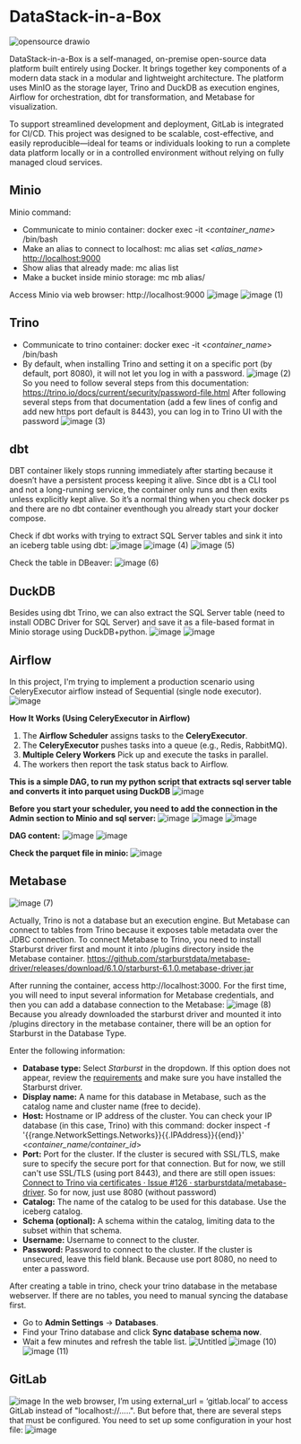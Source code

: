 # DataStack-in-a-Box
![opensource drawio](https://github.com/user-attachments/assets/76cb6699-b437-4e27-804b-7767d4fdb03f)

DataStack-in-a-Box is a self-managed, on-premise open-source data platform built entirely using Docker. It brings together key components of a modern data stack in a modular and lightweight architecture. The platform uses MinIO as the storage layer, Trino and DuckDB as execution engines, Airflow for orchestration, dbt for transformation, and Metabase for visualization. 

To support streamlined development and deployment, GitLab is integrated for CI/CD. This project was designed to be scalable, cost-effective, and easily reproducible—ideal for teams or individuals looking to run a complete data platform locally or in a controlled environment without relying on fully managed cloud services.


## Minio
Minio command:
- Communicate to minio container: docker exec -it <*container_name*> /bin/bash
- Make an alias to connect to localhost: mc alias set <_alias_name_> [http://localhost:9000](http://localhost:9000/) <access-key> <secret-key>
- Show alias that already made: mc alias list
- Make a bucket inside minio storage: mc mb alias/<bucket-name>

Access Minio via web browser: http://localhost:9000
![image](https://github.com/user-attachments/assets/5ba904d7-d24e-487d-836b-b545f4648288)
![image (1)](https://github.com/user-attachments/assets/6a389da8-adac-4f8b-9720-04ea377c2459)

## Trino
- Communicate to trino container: docker exec -it <*container_name*> /bin/bash
- By default, when installing Trino and setting it on a specific port (by default, port 8080), it will not let you log in with a password.
![image (2)](https://github.com/user-attachments/assets/e01f8a24-23c5-4d72-b8c9-db0975243f0d)
So you need to follow several steps from this documentation: https://trino.io/docs/current/security/password-file.html
After following several steps from that documentation (add a few lines of config and add new https port default is 8443), you can log in to Trino UI with the password
![image (3)](https://github.com/user-attachments/assets/17d5a6da-39ee-4807-a6fb-836e76237863)

## dbt
DBT container likely stops running immediately after starting because it doesn’t have a persistent process keeping it alive. Since dbt is a CLI tool and not a long-running service, the container only runs and then exits unless explicitly kept alive. So it’s a normal thing when you check docker ps and there are no dbt container eventhough you already start your docker compose.

Check if dbt works with trying to extract SQL Server tables and sink it into an iceberg table using dbt:
![image](https://github.com/user-attachments/assets/1fe905e6-6d15-4d5a-86ac-82fd4c9d6ac5)
![image (4)](https://github.com/user-attachments/assets/a2c80cef-6f72-4d56-98da-a420f5678454)
![image (5)](https://github.com/user-attachments/assets/54dc10c7-76f4-435c-8010-2ac4e03ca8c8)

Check the table in DBeaver:
![image (6)](https://github.com/user-attachments/assets/dadac6ac-33bb-4ff7-9dae-8868c1947501)

## DuckDB
Besides using dbt Trino, we can also extract the SQL Server table (need to install ODBC Driver for SQL Server) and save it as a file-based format in Minio storage using DuckDB+python.
![image](https://github.com/user-attachments/assets/7fc081e9-437a-413d-ac93-344f3f5a93af)
![image](https://github.com/user-attachments/assets/19c0bffc-67cf-49c5-b35a-b59de91c8b63)

## Airflow
In this project, I'm trying to implement a production scenario using CeleryExecutor airflow instead of Sequential (single node executor). 
![image](https://github.com/user-attachments/assets/005d64d1-cb4d-43ef-999e-ef4549a5e08c)

**How It Works (Using CeleryExecutor in Airflow)**

1. The **Airflow Scheduler** assigns tasks to the **CeleryExecutor**.
2. The **CeleryExecutor** pushes tasks into a queue (e.g., Redis, RabbitMQ).
3. **Multiple Celery Workers** Pick up and execute the tasks in parallel.
4. The workers then report the task status back to Airflow.

**This is a simple DAG, to run my python script that extracts sql server table and converts it into parquet using DuckDB**
![image](https://github.com/user-attachments/assets/70f60dc5-f868-459f-9f04-e6f5b3dd7b98)

**Before you start your scheduler, you need to add the connection in the Admin section to Minio and sql server:**
![image](https://github.com/user-attachments/assets/93efe9f7-7ee7-45a3-8c72-9c5fe9647f6e)
![image](https://github.com/user-attachments/assets/946dad7d-7426-47bc-a25e-43b45933e395)
![image](https://github.com/user-attachments/assets/75d1d236-d986-4324-ba6a-a90391b0743e)

**DAG content:**
![image](https://github.com/user-attachments/assets/74907590-0567-4e76-9676-6293b26f3d60)
![image](https://github.com/user-attachments/assets/4b94f45f-7bdd-4b9d-85ac-9a54f44c2a28)

**Check the parquet file in minio:**
![image](https://github.com/user-attachments/assets/5a95ecdb-75a2-4fa3-91e5-b857e5804a8f)

## Metabase
![image (7)](https://github.com/user-attachments/assets/ccc86b7b-2255-47fe-979c-1076d7230de8)

Actually, Trino is not a database but an execution engine. But Metabase can connect to tables from Trino because it exposes table metadata over the JDBC connection.
To connect Metabase to Trino, you need to install Starburst driver first and mount it into /plugins directory inside the Metabase container. https://github.com/starburstdata/metabase-driver/releases/download/6.1.0/starburst-6.1.0.metabase-driver.jar

After running the container, access http://localhost:3000. For the first time, you will need to input several information for Metabase credentials, and then you can add a database connection to the Metabase:
![image (8)](https://github.com/user-attachments/assets/f7d31456-ca73-4f57-b23a-d11d8769357c)
Because you already downloaded the starburst driver and mounted it into /plugins directory in the metabase container, there will be an option for Starburst in the Database Type.

Enter the following information:
- **Database type:** Select *Starburst* in the dropdown. If this option does not appear, review the [requirements](https://docs.starburst.io/clients/metabase.html#requirements) and make sure you have installed the Starburst driver.
- **Display name:** A name for this database in Metabase, such as the catalog name and cluster name (free to decide).
- **Host:** Hostname or IP address of the cluster.
    You can check your IP database (in this case, Trino) with this command:
    docker inspect -f '{{range.NetworkSettings.Networks}}{{.IPAddress}}{{end}}' <_container_name/container_id_>
- **Port:** Port for the cluster. If the cluster is secured with SSL/TLS, make sure to specify the secure port for that connection. 
    But for now, we still can't use SSL/TLS (using port 8443), and there are still open issues: [Connect to Trino via certificates · Issue #126 · starburstdata/metabase-driver](https://github.com/starburstdata/metabase-driver/issues/126). So for now, just use 8080 (without password)
- **Catalog:** The name of the catalog to be used for this database. Use the iceberg catalog.
- **Schema (optional):** A schema within the catalog, limiting data to the subset within that schema.
- **Username:** Username to connect to the cluster.
- **Password:** Password to connect to the cluster. If the cluster is unsecured, leave this field blank. Because use port 8080, no need to enter a password.

After creating a table in trino, check your trino database in the metabase webserver. If there are no tables, you need to manual syncing the database first.

- Go to **Admin Settings** → **Databases**.
- Find your Trino database and click **Sync database schema now**.
- Wait a few minutes and refresh the table list.
![Untitled](https://github.com/user-attachments/assets/68708917-e1f6-452a-8cbb-7bbaa4a1a739)
![image (10)](https://github.com/user-attachments/assets/8a6a36aa-d196-4863-8f69-1ede823d36fc)
![image (11)](https://github.com/user-attachments/assets/185bab10-6c98-4335-a927-8f00798915d3)

## GitLab
![image](https://github.com/user-attachments/assets/bafdc35a-0fb1-4ac7-af45-af64d420bcff)
In the web browser, I’m using external_url = ‘gitlab.local’ to access GitLab instead of "localhost://.....". But before that, there are several steps that must be configured.
You need to set up some configuration in your host file:
![image](https://github.com/user-attachments/assets/db87b0b2-dcd9-459d-ad5b-03c24da27e12)


